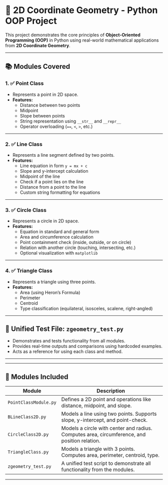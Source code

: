 # 📐 2D Coordinate Geometry - Python OOP Project

This project demonstrates the core principles of **Object-Oriented Programming (OOP)** in Python using real-world mathematical applications from **2D Coordinate Geometry**.

---

## 📚 Modules Covered

### 1. ✅ Point Class
- Represents a point in 2D space.
- **Features:**
  - Distance between two points
  - Midpoint
  - Slope between points
  - String representation using `__str__` and `__repr__`
  - Operator overloading (`==`, `<`, `>`, etc.)

---

### 2. ✅ Line Class
- Represents a line segment defined by two points.
- **Features:**
  - Line equation in form `y = mx + c`
  - Slope and y-intercept calculation
  - Midpoint of the line
  - Check if a point lies on the line
  - Distance from a point to the line
  - Custom string formatting for equations

---

### 3. ✅ Circle Class
- Represents a circle in 2D space.
- **Features:**
  - Equation in standard and general form
  - Area and circumference calculation
  - Point containment check (inside, outside, or on circle)
  - Relation with another circle (touching, intersecting, etc.)
  - Optional visualization with `matplotlib`

---

### 4. ✅ Triangle Class
- Represents a triangle using three points.
- **Features:**
  - Area (using Heron’s Formula)
  - Perimeter
  - Centroid
  - Type classification (equilateral, isosceles, scalene, right-angled)

---

## 🔁 Unified Test File: `zgeometry_test.py`
- Demonstrates and tests functionality from all modules.
- Provides real-time outputs and comparisons using hardcoded examples.
- Acts as a reference for using each class and method.

---

---

## 🧱 Modules Included

| Module         | Description                                                                 |
|----------------|-----------------------------------------------------------------------------|
| `PointClassModule.py` | Defines a 2D point and operations like distance, midpoint, and slope.          |
| `BLineClass2D.py`     | Models a line using two points. Supports slope, y-intercept, and point-check. |
| `CircleClass2D.py`    | Models a circle with center and radius. Computes area, circumference, and position relation. |
| `TriangleClass.py`    | Models a triangle with 3 points. Computes area, perimeter, centroid, type.     |
| `zgeometry_test.py`   | A unified test script to demonstrate all functionality from the modules.       |

---





